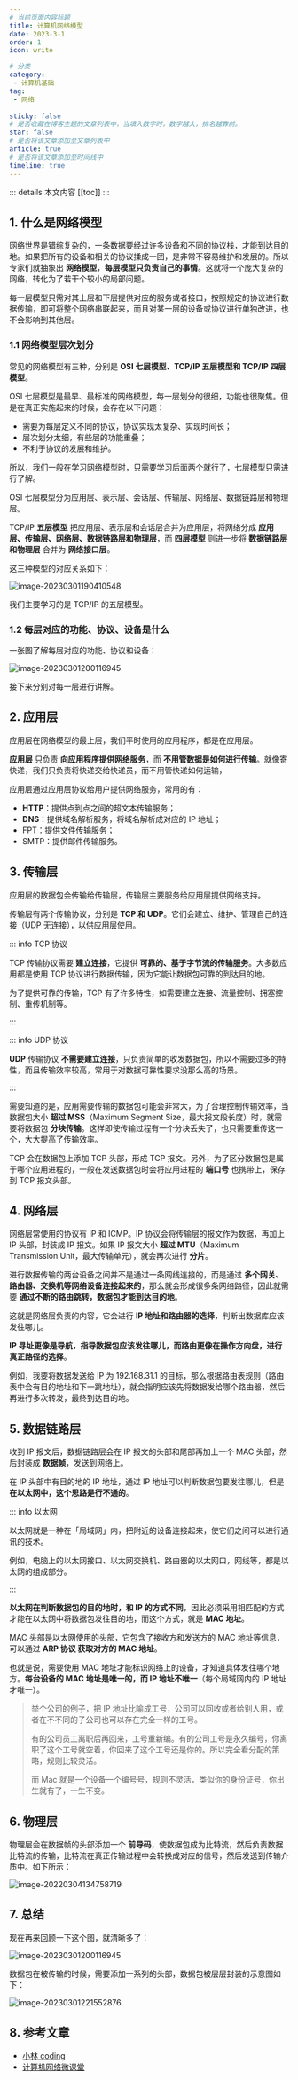 ```yaml
---
# 当前页面内容标题
title: 计算机网络模型
date: 2023-3-1
order: 1
icon: write

# 分类
category:
 - 计算机基础
tag:
 - 网络
 
sticky: false
# 是否收藏在博客主题的文章列表中，当填入数字时，数字越大，排名越靠前。
star: false
# 是否将该文章添加至文章列表中
article: true
# 是否将该文章添加至时间线中
timeline: true
---
```


::: details 本文内容
[[toc]]
:::


## 1. 什么是网络模型

网络世界是错综复杂的，一条数据要经过许多设备和不同的协议栈，才能到达目的地。如果把所有的设备和相关的协议揉成一团，是非常不容易维护和发展的。所以专家们就抽象出 **网络模型**，**每层模型只负责自己的事情**。这就将一个庞大复杂的网络，转化为了若干个较小的局部问题。

每一层模型只需对其上层和下层提供对应的服务或者接口，按照规定的协议进行数据传输，即可将整个网络串联起来，而且对某一层的设备或协议进行单独改进，也不会影响到其他层。

### 1.1 网络模型层次划分

常见的网络模型有三种，分别是 **OSI 七层模型、TCP/IP 五层模型和 TCP/IP 四层模型**。

OSI 七层模型是最早、最标准的网络模型，每一层划分的很细，功能也很聚焦。但是在真正实施起来的时候，会存在以下问题：

- 需要为每层定义不同的协议，协议实现太复杂、实现时间长；
- 层次划分太细，有些层的功能重叠；
- 不利于协议的发展和维护。

所以，我们一般在学习网络模型时，只需要学习后面两个就行了，七层模型只需进行了解。

OSI 七层模型分为应用层、表示层、会话层、传输层、网络层、数据链路层和物理层。

TCP/IP **五层模型** 把应用层、表示层和会话层合并为应用层，将网络分成 **应用层、传输层、网络层、数据链路层和物理层**，而 **四层模型** 则进一步将 **数据链路层和物理层** 合并为 **网络接口层**。

这三种模型的对应关系如下：

![image-20230301190410548](https://run-notes.oss-cn-beijing.aliyuncs.com/notes/202303011904050.png)

我们主要学习的是 TCP/IP 的五层模型。

### 1.2 每层对应的功能、协议、设备是什么

一张图了解每层对应的功能、协议和设备：

![image-20230301200116945](https://run-notes.oss-cn-beijing.aliyuncs.com/notes/202303012001233.png)

接下来分别对每一层进行讲解。

## 2. 应用层

应用层在网络模型的最上层，我们平时使用的应用程序，都是在应用层。

**应用层** 只负责 **向应用程序提供网络服务**，而 **不用管数据是如何进行传输**。就像寄快递，我们只负责将快递交给快递员，而不用管快递如何运输，

应用层通过应用层协议给用户提供网络服务，常用的有：

- **HTTP**：提供点到点之间的超文本传输服务；
- **DNS**：提供域名解析服务，将域名解析成对应的 IP 地址；
- FPT：提供文件传输服务；
- SMTP：提供邮件传输服务。

## 3. 传输层

应用层的数据包会传输给传输层，传输层主要服务给应用层提供网络支持。

传输层有两个传输协议，分别是 **TCP 和 UDP**。它们会建立、维护、管理自己的连接（UDP 无连接），以供应用层使用。

::: info TCP 协议

TCP 传输协议需要 **建立连接**，它提供 **可靠的、基于字节流的传输服务**。大多数应用都是使用 TCP 协议进行数据传输，因为它能让数据包可靠的到达目的地。

为了提供可靠的传输，TCP 有了许多特性，如需要建立连接、流量控制、拥塞控制、重传机制等。

:::

::: info UDP 协议

**UDP** 传输协议 **不需要建立连接**，只负责简单的收发数据包，所以不需要过多的特性，而且传输效率较高，常用于对数据可靠性要求没那么高的场景。

:::

需要知道的是，应用需要传输的数据包可能会非常大，为了合理控制传输效率，当数据包大小 **超过 MSS**（Maximum Segment Size，最大报文段长度）时，就需要将数据包 **分块传输**。这样即使传输过程有一个分块丢失了，也只需要重传这一个，大大提高了传输效率。

TCP 会在数据包上添加 TCP 头部，形成 TCP 报文。另外，为了区分数据包是属于哪个应用进程的，一般在发送数据包时会将应用进程的 **端口号** 也携带上，保存到 TCP 报文头部。

## 4. 网络层

网络层常使用的协议有 IP 和 ICMP。IP 协议会将传输层的报文作为数据，再加上 IP 头部，封装成 IP 报文。如果 IP 报文大小 **超过 MTU**（Maximum Transmission Unit，最大传输单元），就会再次进行 **分片**。

进行数据传输的两台设备之间并不是通过一条网线连接的，而是通过 **多个网关、路由器、交换机等网络设备连接起来的**，那么就会形成很多条网络路径，因此就需要 **通过不断的路由跳转，数据包才能到达目的地**。

这就是网络层负责的内容，它会进行 **IP 地址和路由器的选择**，判断出数据库应该发往哪儿。

**IP 寻址更像是导航，指导数据包应该发往哪儿，而路由更像在操作方向盘，进行真正路径的选择**。

例如，我要将数据发送给 IP 为 192.168.31.1 的目标，那么根据路由表规则（路由表中会有目的地址和下一跳地址），就会指明应该先将数据发给哪个路由器，然后再进行多次转发，最终到达目的地。

## 5. 数据链路层

收到 IP 报文后，数据链路层会在 IP 报文的头部和尾部再加上一个 MAC 头部，然后封装成 **数据帧**，发送到网络上。

在 IP 头部中有目的地的 IP 地址，通过 IP 地址可以判断数据包要发往哪儿，但是 **在以太网中，这个思路是行不通的**。

::: info 以太网

以太网就是一种在「局域网」内，把附近的设备连接起来，使它们之间可以进行通讯的技术。

例如，电脑上的以太网接口、以太网交换机、路由器的以太网口，网线等，都是以太网的组成部分。

:::

**以太网在判断数据包的目的地时，和 IP 的方式不同**，因此必须采用相匹配的方式才能在以太网中将数据包发往目的地，而这个方式，就是 **MAC 地址**。

MAC 头部是以太网使用的头部，它包含了接收方和发送方的 MAC 地址等信息，可以通过  **ARP 协议 获取对方的 MAC 地址**。

也就是说，需要使用 MAC 地址才能标识网络上的设备，才知道具体发往哪个地方。**每台设备的 MAC 地址是唯一的，而 IP 地址不唯一**（每个局域网内的 IP 地址才唯一）。

> 举个公司的例子，把 IP 地址比喻成工号，公司可以回收或者给别人用，或者在不不同的子公司也可以存在完全一样的工号。
>
> 有的公司员工离职后再回来，工号重新编。有的公司工号是永久编号，你离职了这个工号就空着，你回来了这个工号还是你的。所以完全看分配的策略，规则比较灵活。
>
> 而 Mac 就是一个设备一个编号号，规则不灵活，类似你的身份证号，你出生就有了，一生不变。

## 6. 物理层

物理层会在数据帧的头部添加一个 **前导码**，使数据包成为比特流，然后负责数据比特流的传输，比特流在真正传输过程中会转换成对应的信号，然后发送到传输介质中。如下所示：

![image-20220304134758719](https://run-notes.oss-cn-beijing.aliyuncs.com/notes/202203251802258.png)

## 7. 总结

现在再来回顾一下这个图，就清晰多了：

![image-20230301200116945](https://run-notes.oss-cn-beijing.aliyuncs.com/notes/202303012001233.png)

数据包在被传输的时候，需要添加一系列的头部，数据包被层层封装的示意图如下：

![image-20230301221552876](https://run-notes.oss-cn-beijing.aliyuncs.com/notes/202303012215047.png)

## 8. 参考文章

- [小林 coding](https://xiaolincoding.com)
- [计算机网络微课堂](https://www.bilibili.com/video/BV1c4411d7jb/?spm_id_from=333.337.search-card.all.click&vd_source=2716833caf2bf21200544dca2cc25e03)

